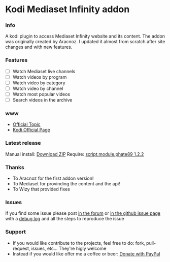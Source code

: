 
Kodi Mediaset Infinity addon
===================================

### Info
A kodi plugin to access Mediaset Infinity website and its content.
The addon was originally created by Aracnoz. I updated it almost from scratch after site changes and with new features.

### Features
- [ ] Watch Mediaset live channels
- [ ] Watch videos by program
- [ ] Watch video by category
- [ ] Watch video by channel
- [ ] Watch most popular videos
- [ ] Search videos in the archive

### www
* [Official Topic](http://forum.xbmc.org/showthread.php?tid=292876)
* [Kodi Official Page](http://addons.kodi.tv/show/plugin.video.videomediaset/)

### Latest release
Manual install: [Download ZIP](https://github.com/phate89/Mediaset-Play-plugin.video.videomediaset/releases)
Require: [script.module.phate89 1.2.2](https://github.com/phate89/script.module.phate89/releases/download/1.2.2pre-matrix/script.module.phate89-1.2.2.zip)

### Thanks
* To Aracnoz for the first addon version!
* To Mediaset for provinding the content and the api!
* To Wizy that provided fixes

### Issues
If you find some issue please post [in the forum](http://forum.xbmc.org/showthread.php?tid=292876) or [in the github issue page](https://github.com/phate89/Mediaset-Play-plugin.video.videomediaset/issues) with a [debug log](http://kodi.wiki/view/Debug_Log) and all the steps to reproduce the issue

### Support
* If you would like contribute to the projects, feel free to do: fork, pull-request, issues, etc... They're higly welcome
* Instead if you would like offer me a coffee or beer: [Donate with PayPal](https://www.paypal.com/cgi-bin/webscr?cmd=_donations&business=JD4LD62T6EJRS&lc=GB&item_name=phate89%20Kodi%20Addons&currency_code=USD&bn=PP%2dDonationsBF%3abtn_donate_LG%2egif%3aNonHosted)
